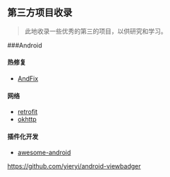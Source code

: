 ## 第三方项目收录

> 此地收录一些优秀的第三的项目，以供研究和学习。

###Android

#### 热修复
- [AndFix](https://github.com/alibaba/AndFix.git)


#### 网络
- [retrofit](https://github.com/yieryi/retrofit.git)
- [okhttp](https://github.com/square/okhttp.git)

#### 插件化开发
- [awesome-android](https://github.com/yieryi/awesome-android)


https://github.com/yieryi/android-viewbadger

